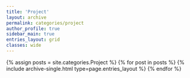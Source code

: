 ```yaml
---
title: 'Project'
layout: archive
permalink: categories/project
author_profile: true
sidebar_main: true
entries_layout: grid
classes: wide
---
```


{% assign posts = site.categories.Project %} {% for post in posts %} {% include archive-single.html type=page.entries_layout
%} {% endfor %}
